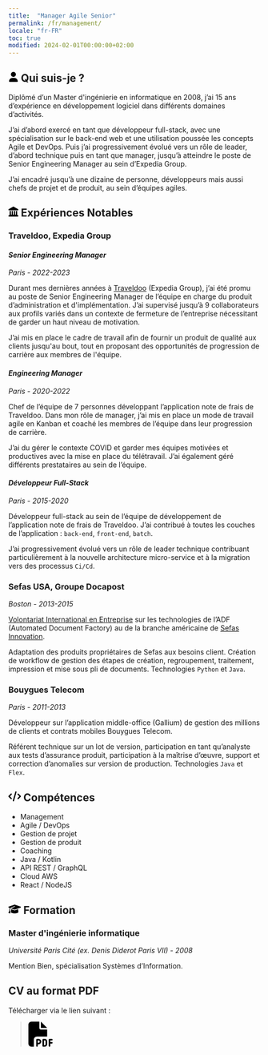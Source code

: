 ```yaml
---
title:  "Manager Agile Senior"
permalink: /fr/management/
locale: "fr-FR"
toc: true
modified: 2024-02-01T00:00:00+02:00
---
```


## <svg xmlns="http://www.w3.org/2000/svg" height="20" width="20" viewBox="0 0 448 512"><!--!Font Awesome Free 6.5.1 by @fontawesome - https://fontawesome.com License - https://fontawesome.com/license/free Copyright 2024 Fonticons, Inc.--><path d="M224 256A128 128 0 1 0 224 0a128 128 0 1 0 0 256zm-45.7 48C79.8 304 0 383.8 0 482.3C0 498.7 13.3 512 29.7 512H418.3c16.4 0 29.7-13.3 29.7-29.7C448 383.8 368.2 304 269.7 304H178.3z"/></svg> Qui suis-je ?
Diplômé d’un Master d'ingénierie en informatique en 2008, j’ai 15 ans d’expérience en développement logiciel dans différents domaines d’activités.

J’ai d’abord exercé en tant que développeur full-stack, avec une spécialisation sur le back-end web et une utilisation poussée les concepts Agile et DevOps. Puis j’ai progressivement évolué vers un rôle de leader, d’abord technique puis en tant que manager, jusqu’à atteindre le poste de Senior Engineering Manager au sein d’Expedia Group.

J’ai encadré jusqu’à une dizaine de personne, développeurs mais aussi chefs de projet et de produit, au sein d’équipes agiles.


## <svg xmlns="http://www.w3.org/2000/svg" height="20" width="20" viewBox="0 0 512 512"><!--!Font Awesome Free 6.5.1 by @fontawesome - https://fontawesome.com License - https://fontawesome.com/license/free Copyright 2024 Fonticons, Inc.--><path d="M240.1 4.2c9.8-5.6 21.9-5.6 31.8 0l171.8 98.1L448 104l0 .9 47.9 27.4c12.6 7.2 18.8 22 15.1 36s-16.4 23.8-30.9 23.8H32c-14.5 0-27.2-9.8-30.9-23.8s2.5-28.8 15.1-36L64 104.9V104l4.4-1.6L240.1 4.2zM64 224h64V416h40V224h64V416h48V224h64V416h40V224h64V420.3c.6 .3 1.2 .7 1.8 1.1l48 32c11.7 7.8 17 22.4 12.9 35.9S494.1 512 480 512H32c-14.1 0-26.5-9.2-30.6-22.7s1.1-28.1 12.9-35.9l48-32c.6-.4 1.2-.7 1.8-1.1V224z"/></svg> Expériences Notables

### Traveldoo, Expedia Group
#### *Senior Engineering Manager*
*Paris - 2022-2023*

Durant mes dernières années à [Traveldoo](https://www.linkedin.com/company/traveldoo-technologies/) (Expedia Group), j’ai été promu au poste de Senior Engineering Manager de l’équipe en charge du produit d’administration et d'implémentation. J’ai supervisé jusqu’à 9 collaborateurs aux profils variés dans un contexte de fermeture de l’entreprise nécessitant de garder un haut niveau de motivation.

J’ai mis en place le cadre de travail afin de fournir un produit de qualité aux clients jusqu'au bout, tout en proposant des opportunités de progression de carrière aux membres de l'équipe.

#### *Engineering Manager*
*Paris - 2020-2022*

Chef de l’équipe de 7 personnes développant l’application note de frais de Traveldoo. Dans mon rôle de manager, j’ai mis en place un mode de travail agile en Kanban et coaché les membres de l’équipe dans leur progression de carrière.

J’ai du gérer le contexte COVID et garder mes équipes motivées et productives avec la mise en place du télétravail. J’ai également géré différents prestataires au sein de l’équipe.

#### *Développeur Full-Stack*
*Paris - 2015-2020*

Développeur full-stack au sein de l’équipe de développement de l’application note de frais de Traveldoo. J’ai contribué à toutes les couches de l’application : `back-end`, `front-end`, `batch`.

J’ai progressivement évolué vers un rôle de leader technique contribuant particulièrement à la nouvelle architecture micro-service et à la migration vers des processus `Ci/Cd`.


### Sefas USA, Groupe Docapost
*Boston - 2013-2015*

[Volontariat International en Entreprise](https://www.service-public.fr/particuliers/vosdroits/F10040) sur les technologies de l’ADF (Automated Document Factory) au de la branche américaine de [Sefas Innovation](https://www.sefasinnovation.fr/).

Adaptation des produits propriétaires de Sefas aux besoins client. Création de workflow de gestion des étapes de création, regroupement, traitement, impression et mise sous pli de documents. Technologies `Python` et `Java`.

### Bouygues Telecom
*Paris - 2011-2013*

Développeur sur l’application middle-office (Gallium) de gestion des millions de clients et contrats mobiles Bouygues Telecom.

Référent technique sur un lot de version, participation en tant qu’analyste aux tests d’assurance produit, participation à la maîtrise d’œuvre, support et correction d’anomalies sur version de production. Technologies `Java` et `Flex`.

## <svg xmlns="http://www.w3.org/2000/svg" height="20" width="25" viewBox="0 0 640 512"><!--!Font Awesome Free 6.5.1 by @fontawesome - https://fontawesome.com License - https://fontawesome.com/license/free Copyright 2024 Fonticons, Inc.--><path d="M392.8 1.2c-17-4.9-34.7 5-39.6 22l-128 448c-4.9 17 5 34.7 22 39.6s34.7-5 39.6-22l128-448c4.9-17-5-34.7-22-39.6zm80.6 120.1c-12.5 12.5-12.5 32.8 0 45.3L562.7 256l-89.4 89.4c-12.5 12.5-12.5 32.8 0 45.3s32.8 12.5 45.3 0l112-112c12.5-12.5 12.5-32.8 0-45.3l-112-112c-12.5-12.5-32.8-12.5-45.3 0zm-306.7 0c-12.5-12.5-32.8-12.5-45.3 0l-112 112c-12.5 12.5-12.5 32.8 0 45.3l112 112c12.5 12.5 32.8 12.5 45.3 0s12.5-32.8 0-45.3L77.3 256l89.4-89.4c12.5-12.5 12.5-32.8 0-45.3z"/></svg> Compétences

- Management
- Agile / DevOps
- Gestion de projet
- Gestion de produit
- Coaching
- Java / Kotlin
- API REST / GraphQL
- Cloud AWS
- React / NodeJS

## <svg xmlns="http://www.w3.org/2000/svg" height="20" width="25" viewBox="0 0 640 512"><!--!Font Awesome Free 6.5.1 by @fontawesome - https://fontawesome.com License - https://fontawesome.com/license/free Copyright 2024 Fonticons, Inc.--><path d="M320 32c-8.1 0-16.1 1.4-23.7 4.1L15.8 137.4C6.3 140.9 0 149.9 0 160s6.3 19.1 15.8 22.6l57.9 20.9C57.3 229.3 48 259.8 48 291.9v28.1c0 28.4-10.8 57.7-22.3 80.8c-6.5 13-13.9 25.8-22.5 37.6C0 442.7-.9 448.3 .9 453.4s6 8.9 11.2 10.2l64 16c4.2 1.1 8.7 .3 12.4-2s6.3-6.1 7.1-10.4c8.6-42.8 4.3-81.2-2.1-108.7C90.3 344.3 86 329.8 80 316.5V291.9c0-30.2 10.2-58.7 27.9-81.5c12.9-15.5 29.6-28 49.2-35.7l157-61.7c8.2-3.2 17.5 .8 20.7 9s-.8 17.5-9 20.7l-157 61.7c-12.4 4.9-23.3 12.4-32.2 21.6l159.6 57.6c7.6 2.7 15.6 4.1 23.7 4.1s16.1-1.4 23.7-4.1L624.2 182.6c9.5-3.4 15.8-12.5 15.8-22.6s-6.3-19.1-15.8-22.6L343.7 36.1C336.1 33.4 328.1 32 320 32zM128 408c0 35.3 86 72 192 72s192-36.7 192-72L496.7 262.6 354.5 314c-11.1 4-22.8 6-34.5 6s-23.5-2-34.5-6L143.3 262.6 128 408z"/></svg> Formation

### Master d'ingénierie informatique
*Université Paris Cité (ex. Denis Diderot Paris VII) - 2008*

Mention Bien, spécialisation Systèmes d’Information.

## CV au format PDF

Télécharger via le lien suivant :

><a href="{{ '/assets/documents/cv-manager-arnaud-decolasse.pdf' | relative_url }}"><svg xmlns="http://www.w3.org/2000/svg" height="50" width="50" viewBox="0 0 512 512"><!--!Font Awesome Free 6.5.1 by @fontawesome - https://fontawesome.com License - https://fontawesome.com/license/free Copyright 2024 Fonticons, Inc.--><path d="M0 64C0 28.7 28.7 0 64 0L224 0l0 128c0 17.7 14.3 32 32 32l128 0 0 144-208 0c-35.3 0-64 28.7-64 64l0 144-48 0c-35.3 0-64-28.7-64-64L0 64zm384 64l-128 0L256 0 384 128zM176 352l32 0c30.9 0 56 25.1 56 56s-25.1 56-56 56l-16 0 0 32c0 8.8-7.2 16-16 16s-16-7.2-16-16l0-48 0-80c0-8.8 7.2-16 16-16zm32 80c13.3 0 24-10.7 24-24s-10.7-24-24-24l-16 0 0 48 16 0zm96-80l32 0c26.5 0 48 21.5 48 48l0 64c0 26.5-21.5 48-48 48l-32 0c-8.8 0-16-7.2-16-16l0-128c0-8.8 7.2-16 16-16zm32 128c8.8 0 16-7.2 16-16l0-64c0-8.8-7.2-16-16-16l-16 0 0 96 16 0zm80-112c0-8.8 7.2-16 16-16l48 0c8.8 0 16 7.2 16 16s-7.2 16-16 16l-32 0 0 32 32 0c8.8 0 16 7.2 16 16s-7.2 16-16 16l-32 0 0 48c0 8.8-7.2 16-16 16s-16-7.2-16-16l0-64 0-64z"/></svg></a>
